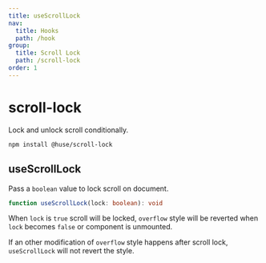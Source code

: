 ```yaml
---
title: useScrollLock
nav:
  title: Hooks
  path: /hook
group:
  title: Scroll Lock
  path: /scroll-lock
order: 1
---
```


# scroll-lock

Lock and unlock scroll conditionally.

```shell
npm install @huse/scroll-lock
```

## useScrollLock

Pass a `boolean` value to lock scroll on document.

```typescript
function useScrollLock(lock: boolean): void
```

When `lock` is `true` scroll will be locked, `overflow` style will be reverted when `lock` becomes `false` or component is unmounted.

If an other modification of `overflow` style happens after scroll lock, `useScrollLock` will not revert the style.

<code src='./demo/useScrollLock.tsx'>
